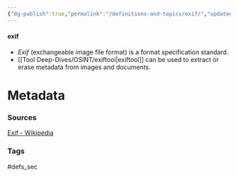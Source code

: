 ```yaml
---
{"dg-publish":true,"permalink":"/definitions-and-topics/exif/","updated":"2025-06-30T16:03:13.530-07:00"}
---
```


#### exif
- *Exif* (exchangeable image file format) is a format specification standard.
-  [[Tool Deep-Dives/OSINT/exiftool\|exiftool]] can be used to extract or erase metadata from images and documents.






# Metadata

### Sources
[Exif - Wikipedia](https://en.wikipedia.org/wiki/Exif)

### Tags
#defs_sec 